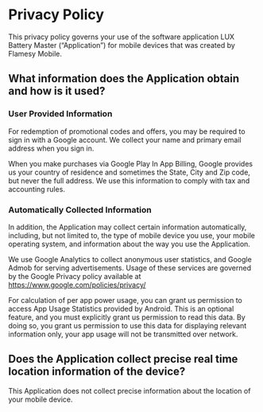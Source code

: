 # Privacy Policy
This privacy policy governs your use of the software application LUX Battery Master (“Application”) for mobile devices that was created by Flamesy Mobile.

## What information does the Application obtain and how is it used?

### User Provided Information

For redemption of promotional codes and offers, you may be required to sign in with a Google account. We collect your name and primary email address when you sign in.

When you make purchases via Google Play In App Billing, Google provides us your country of residence and sometimes the State, City and Zip code, but never the full address. We use this information to comply with tax and accounting rules.

### Automatically Collected Information

In addition, the Application may collect certain information automatically, including, but not limited to, the type of mobile device you use, your mobile operating system, and information about the way you use the Application.

We use Google Analytics to collect anonymous user statistics, and Google Admob for serving advertisements. Usage of these services are governed by the Google Privacy policy available at https://www.google.com/policies/privacy/

For calculation of per app power usage, you can grant us permission to access App Usage Statistics provided by Android. This is an optional feature, and you must explicitly grant us permission to read this data. By doing so, you grant us permission to use this data for displaying relevant information only, your app usage will not be transmitted over network.

## Does the Application collect precise real time location information of the device?

This Application does not collect precise information about the location of your mobile device.